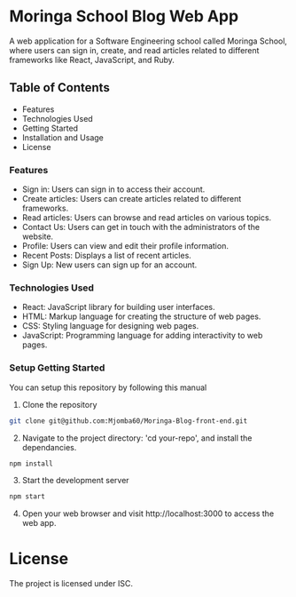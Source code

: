 # Moringa School Blog Web App

A web application for a Software Engineering school called Moringa School, where users can sign in, create, and read articles related to different frameworks like React, JavaScript, and Ruby.

## Table of Contents

- Features
- Technologies Used
- Getting Started
- Installation and Usage
- License

### Features

- Sign in: Users can sign in to access their account.
- Create articles: Users can create articles related to different frameworks.
- Read articles: Users can browse and read articles on various topics.
- Contact Us: Users can get in touch with the administrators of the website.
- Profile: Users can view and edit their profile information.
- Recent Posts: Displays a list of recent articles.
- Sign Up: New users can sign up for an account.


### Technologies Used

- React: JavaScript library for building user interfaces.
- HTML: Markup language for creating the structure of web pages.
- CSS: Styling language for designing web pages.
- JavaScript: Programming language for adding interactivity to web pages.


### Setup Getting Started
You can setup this repository by following this manual

1. Clone the repository

```bash
git clone git@github.com:Mjomba60/Moringa-Blog-front-end.git
```

2. Navigate to the project directory: 'cd your-repo', and install the dependancies.

```bash
npm install
```
3. Start the development server

```bash
npm start
```

4. Open your web browser and visit http://localhost:3000 to access the web app.



# License
The project is licensed under ISC.
